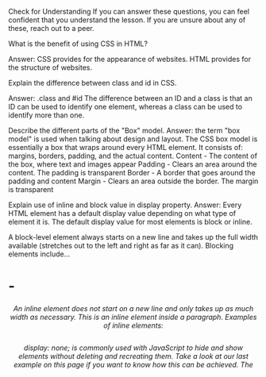 Check for Understanding
If you can answer these questions, you can feel confident that you understand the lesson. If you are unsure about any of these, reach out to a peer.

What is the benefit of using CSS in HTML?

Answer: CSS provides for the appearance of websites. HTML provides for the structure of websites. 


Explain the difference between class and id in CSS.

Answer: .class and #id
The difference between an ID and a class is that an ID can be used to identify one element, whereas a class can be used to identify more than one.


Describe the different parts of the "Box" model.
Answer: 
the term "box model" is used when talking about design and layout.
The CSS box model is essentially a box that wraps around every HTML element. It consists of: margins, borders, padding, and the actual content. 
Content - The content of the box, where text and images appear
Padding - Clears an area around the content. The padding is transparent
Border - A border that goes around the padding and content
Margin - Clears an area outside the border. The margin is transparent

Explain use of inline and block value in display property.
Answer: 
Every HTML element has a default display value depending on what type of element it is. The default display value for most elements is block or inline.

A block-level element always starts on a new line and takes up the full width available (stretches out to the left and right as far as it can).
Blocking elements include...
<div>
<h1> - <h6>
<p>
<form>
<header>
<footer>
<section>

An inline element does not start on a new line and only takes up as much width as necessary.
This is an inline <span> element inside a paragraph.
Examples of inline elements:

<span>
<a>
<img>

display: none; is commonly used with JavaScript to hide and show elements without deleting and recreating them. Take a look at our last example on this page if you want to know how this can be achieved.
The <script> element uses display: none; as default. 


Hiding an element can be done by setting the display property to none. The element will be hidden, and the page will be displayed as if the element is not there.

visibility:hidden; also hides an element.

However, the element will still take up the same space as before. The element will be hidden, but still affect the layout.


Name a common mistake developers often make when using CSS.
#1 Using px when it is not needed...Do you know that you don’t need to use px when you want to set the a value to 0:

#2: Repeating the same code⁣  The number of code lines will cost you in terms of app performance and loading time.

#3: Not using shorthand properties⁣
Avoid multiline of code when you can do the same thing with one line:
